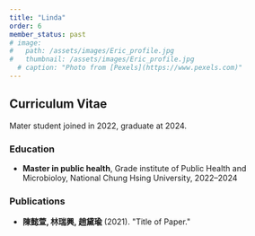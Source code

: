 ```yaml
---
title: "Linda"
order: 6
member_status: past
# image: 
#   path: /assets/images/Eric_profile.jpg
#   thumbnail: /assets/images/Eric_profile.jpg
  # caption: "Photo from [Pexels](https://www.pexels.com)"
---
```


<!-- <img src="{{ '/assets/images/Linda.jpg' | relative_url }}" alt="Su" style="max-width: 300px; height: auto;"> -->

## Curriculum Vitae
Mater student joined in 2022, graduate at 2024.
### Education
- **Master in public health**, Grade institute of Public Health and Microbioloy, National Chung Hsing University, 2022–2024

<!-- ### Experience
- **Research Assistant**, XYZ Lab, 2018–Present
  - Conducted research on scRNA-seq and transcriptomics. -->

### Publications
- **陳懿萱, 林瑞興, 趙黛瑜** (2021). "Title of Paper."